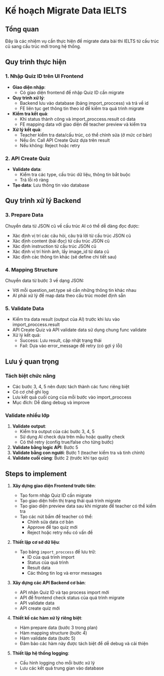 # Kế hoạch Migrate Data IELTS

## Tổng quan
Đây là các nhiệm vụ cần thực hiện để migrate data bài thi IELTS từ cấu trúc cũ sang cấu trúc mới trong hệ thống.

## Quy trình thực hiện

### 1. Nhập Quiz ID trên UI Frontend
- **Giao diện nhập**:
  - Có giao diện frontend để nhập Quiz ID cần migrate
- **Quy trình xử lý**:
  - Backend lưu vào database (bảng import_proccess) và trả về id
  - FE liên tục get thông tin theo id để kiểm tra quá trình migrate
- **Kiểm tra kết quả**:
  - Khi status thành công và import_proccess.result có data
  - FE mapping data với giao diện để teacher preview và kiểm tra
- **Xử lý kết quả**:
  - Teacher kiểm tra data/cấu trúc, có thể chỉnh sửa (ở mức cơ bản)
  - Nếu ổn: Call API Create Quiz dựa trên result
  - Nếu không: Reject hoặc retry

### 2. API Create Quiz
- **Validate data**:
  - Kiểm tra các type, cấu trúc dữ liệu, thông tin bắt buộc
  - Trả lỗi rõ ràng
- **Tạo data**: Lưu thông tin vào database

## Quy trình xử lý Backend

### 3. Prepare Data
Chuyển data từ JSON cũ về cấu trúc AI có thể dễ dàng đọc được:
- Xác định vị trí các câu hỏi, câu trả lời từ cấu trúc JSON cũ
- Xác định content (bài đọc) từ cấu trúc JSON cũ
- Xác định instruction từ cấu trúc JSON cũ
- Xác định vị trí hình ảnh, lấy image_id từ data cũ
- Xác định các thông tin khác (sẽ define chi tiết sau)

### 4. Mapping Structure
Chuyển data từ bước 3 về dạng JSON:
- Với mỗi question_set.type sẽ cần những thông tin khác nhau
- AI phải xử lý để map data theo cấu trúc model định sẵn

### 5. Validate Data
- Kiểm tra data result (output của AI) trước khi lưu vào import_proccess.result
- API Create Quiz và API validate data sử dụng chung func validate
- Xử lý kết quả:
  - Success: Lưu result, cập nhật trạng thái
  - Fail: Dựa vào error_message để retry (có gợi ý lỗi)

## Lưu ý quan trọng

### Tách biệt chức năng
- Các bước 3, 4, 5 nên được tách thành các func riêng biệt
- Có cơ chế ghi log
- Lưu kết quả cuối cùng của mỗi bước vào import_proccess
- Mục đích: Dễ dàng debug và improve

### Validate nhiều lớp
1. **Validate output**: 
   - Kiểm tra output của các bước 3, 4, 5
   - Sử dụng AI check dựa trên mẫu hoặc quality check
   - Có thể retry (config true/false cho từng bước)
2. **Validate bằng logic API**: Bước 5
3. **Validate bằng con người**: Bước 1 (teacher kiểm tra và tinh chỉnh)
4. **Validate cuối cùng**: Bước 2 (trước khi tạo quiz) 


## Steps to implement
1. **Xây dựng giao diện Frontend trước tiên**:
   - Tạo form nhập Quiz ID cần migrate
   - Tạo giao diện hiển thị trạng thái quá trình migrate
   - Tạo giao diện preview data sau khi migrate để teacher có thể kiểm tra
   - Tạo các nút bấm để teacher có thể:
     - Chỉnh sửa data cơ bản
     - Approve để tạo quiz mới
     - Reject hoặc retry nếu có vấn đề

2. **Thiết lập cơ sở dữ liệu**:
   - Tạo bảng `import_proccess` để lưu trữ:
     - ID của quá trình import
     - Status của quá trình
     - Result data
     - Các thông tin log và error messages

3. **Xây dựng các API Backend cơ bản**:
   - API nhận Quiz ID và tạo process import mới
   - API để frontend check status của quá trình migrate
   - API validate data
   - API create quiz mới

4. **Thiết kế các hàm xử lý riêng biệt**:
   - Hàm prepare data (bước 3 trong plan)
   - Hàm mapping structure (bước 4)
   - Hàm validate data (bước 5)
   - Đảm bảo các hàm này được tách biệt để dễ debug và cải thiện

5. **Thiết lập hệ thống logging**:
   - Cấu hình logging cho mỗi bước xử lý
   - Lưu các kết quả trung gian vào database